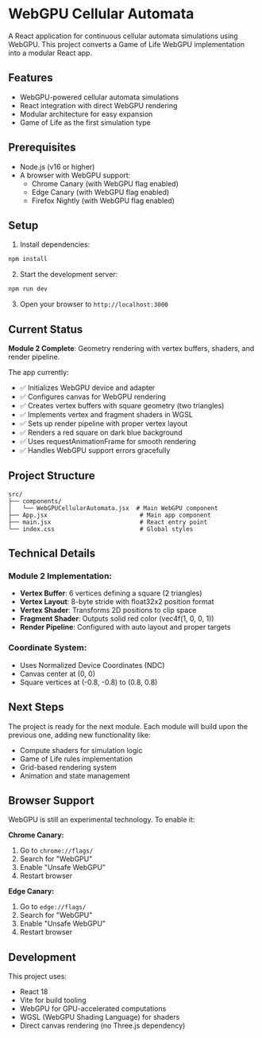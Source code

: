 # WebGPU Cellular Automata

A React application for continuous cellular automata simulations using WebGPU. This project converts a Game of Life WebGPU implementation into a modular React app.

## Features

- WebGPU-powered cellular automata simulations
- React integration with direct WebGPU rendering
- Modular architecture for easy expansion
- Game of Life as the first simulation type

## Prerequisites

- Node.js (v16 or higher)
- A browser with WebGPU support:
  - Chrome Canary (with WebGPU flag enabled)
  - Edge Canary (with WebGPU flag enabled)
  - Firefox Nightly (with WebGPU flag enabled)

## Setup

1. Install dependencies:
```bash
npm install
```

2. Start the development server:
```bash
npm run dev
```

3. Open your browser to `http://localhost:3000`

## Current Status

**Module 2 Complete**: Geometry rendering with vertex buffers, shaders, and render pipeline.

The app currently:
- ✅ Initializes WebGPU device and adapter
- ✅ Configures canvas for WebGPU rendering
- ✅ Creates vertex buffers with square geometry (two triangles)
- ✅ Implements vertex and fragment shaders in WGSL
- ✅ Sets up render pipeline with proper vertex layout
- ✅ Renders a red square on dark blue background
- ✅ Uses requestAnimationFrame for smooth rendering
- ✅ Handles WebGPU support errors gracefully

## Project Structure

```
src/
├── components/
│   └── WebGPUCellularAutomata.jsx  # Main WebGPU component
├── App.jsx                          # Main app component
├── main.jsx                         # React entry point
└── index.css                        # Global styles
```

## Technical Details

### Module 2 Implementation:
- **Vertex Buffer**: 6 vertices defining a square (2 triangles)
- **Vertex Layout**: 8-byte stride with float32x2 position format
- **Vertex Shader**: Transforms 2D positions to clip space
- **Fragment Shader**: Outputs solid red color (vec4f(1, 0, 0, 1))
- **Render Pipeline**: Configured with auto layout and proper targets

### Coordinate System:
- Uses Normalized Device Coordinates (NDC)
- Canvas center at (0, 0)
- Square vertices at (-0.8, -0.8) to (0.8, 0.8)

## Next Steps

The project is ready for the next module. Each module will build upon the previous one, adding new functionality like:
- Compute shaders for simulation logic
- Game of Life rules implementation
- Grid-based rendering system
- Animation and state management

## Browser Support

WebGPU is still an experimental technology. To enable it:

**Chrome Canary:**
1. Go to `chrome://flags/`
2. Search for "WebGPU"
3. Enable "Unsafe WebGPU"
4. Restart browser

**Edge Canary:**
1. Go to `edge://flags/`
2. Search for "WebGPU"
3. Enable "Unsafe WebGPU"
4. Restart browser

## Development

This project uses:
- React 18
- Vite for build tooling
- WebGPU for GPU-accelerated computations
- WGSL (WebGPU Shading Language) for shaders
- Direct canvas rendering (no Three.js dependency) 